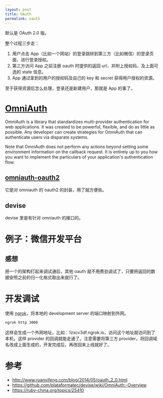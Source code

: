 ```yaml
---
layout: post
title: OAuth
permalink: oauth
---
```


默认是 OAuth 2.0 版。

整个过程三步走：

1. 用户点击 App（比如一个网站）的登录跳转到第三方（比如微信）的登录页面，进行登录授权。
2. 第三方访问 App 之前注册 oauth 时提供的返回 url，并附上授权码，及上面可选的 state 信息。
3. App 通过拿到的用户的授权码及自己的 key 和 secret 获得用户授权的资源。

至于获得资源后怎么处理，登录还是新建用户，那就是 App 的事了。


# [OmniAuth](https://github.com/omniauth/omniauth)

OmniAuth is a library that standardizes multi-provider authentication for web applications. It was created to be powerful, flexible, and do as little as possible. Any developer can create strategies for OmniAuth that can authenticate users via disparate systems.

Note that OmniAuth does not perform any actions beyond setting some environment information on the callback request. It is entirely up to you how you want to implement the particulars of your application's authentication flow.

## [omniauth-oauth2](https://github.com/intridea/omniauth-oauth2)
它是对 omniauth 的 oauth2 的封装，用了就方便些。

## devise
devise 里是有针对 omniauth 的接口的。

# 例子：微信开发平台

## 感想
把一个的架构打起来调试通后，其他 oauth 就不用费劲调试了，只要把返回的数据安照之前的归一化格式取出来就行了。

# 开发调试
使用 [ngrok](https://ngrok.com/)，将本地的 development server 的端口映射到外网。

```bash
ngrok http 3000
```

这样会生成一个外网地址，比如：1zxcv3df.ngrok.io，访问这个地址就访问到了本机，这样 provider 的回调就能走通了。注意需要将第三方 provider，将回调域名改成上面生成的，开发完成后，再改回来上线就好了。

# 参考
- http://www.ruanyifeng.com/blog/2014/05/oauth_2_0.html
- https://github.com/plataformatec/devise/wiki/OmniAuth:-Overview
- https://ruby-china.org/topics/25410
